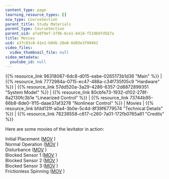 ```yaml
---
content_type: page
learning_resource_types: []
ocw_type: CourseSection
parent_title: Study Materials
parent_type: CourseSection
parent_uid: a7a8f9ef-1f9b-6ce1-6418-f519b9fd5b7a
title: Movies
uid: a37c83c8-41e1-b04b-28e0-6d03e3f80462
video_files:
  video_thumbnail_file: null
video_metadata:
  youtube_id: null
---
```


{{% resource_link 96318087-6dc8-d015-eabe-0265173b1d36 "Main" %}} | {{% resource_link 7772984a-0715-ec47-488a-c34f735f05c9 "Hardware" %}} | {{% resource_link 57dd520a-3a29-4286-6357-2d8872899351 "System Model" %}} | {{% resource_link 80cbfe73-1932-d102-278f-8a2130fc3b1e "Linearized Control" %}} | {{% resource_link 73744b95-66b8-8de0-1f15-daae37af3278 "Nonlinear Control" %}} | Movies | {{% resource_link bfdd131f-a0a4-3b0e-5c4d-8f39f6779574 "Technical Details" %}} | {{% resource_link 78238558-c617-c260-7a01-172fb0765a81 "Credits" %}}

Here are some movies of the levitator in action:

Initial Placement ([MOV](/ans7870/2/2.003/s05/studymaterials/placement.mov) )  
Normal Operation ([MOV](/ans7870/2/2.003/s05/studymaterials/basic.mov) )  
Disturbance ([MOV](/ans7870/2/2.003/s05/studymaterials/disturbance.mov) )  
Blocked Sensor 1 ([MOV](/ans7870/2/2.003/s05/studymaterials/blocked1.mov) )  
Blocked Sensor 2 ([MOV](/ans7870/2/2.003/s05/studymaterials/blocked2.mov) )  
Blocked Sensor 3 ([MOV](/ans7870/2/2.003/s05/studymaterials/blocked3.mov) )  
Frictionless Spinning ([MOV](/ans7870/2/2.003/s05/studymaterials/banner.mov) )